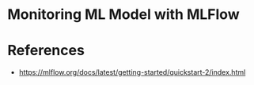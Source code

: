 # Monitoring ML Model with MLFlow


# References
- https://mlflow.org/docs/latest/getting-started/quickstart-2/index.html